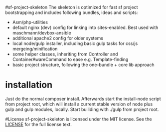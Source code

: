 #sf-project-skeleton
The skeleton is optimized for fast sf project bootstrapping and includes following bundles, ideas and scripts:

* Asm/php-utilities
* default nginx (dev) config for linking into sites-enabled. Best used with maschmann/devbox-ansible
* additional apache2 config for older systems
* local node/gulp installer, including basic gulp tasks for css/js mergeing/minification
* some helper classes, inheriting from Controller and ContainerAwareCommand to ease e.g. Template-finding
* basic project structure, following the one-bundle + core lib approach

# installation
Just do the normal composer install.
Afterwards start the install-node script from project root, which will install a current stable version of node plus gulp and gulp modules, locally. Start builiding with ./gulp from project root.

#License
sf-project-skeleton is licensed under the MIT license. See the [LICENSE](Resources/meta/LICENSE) for the full license text.
